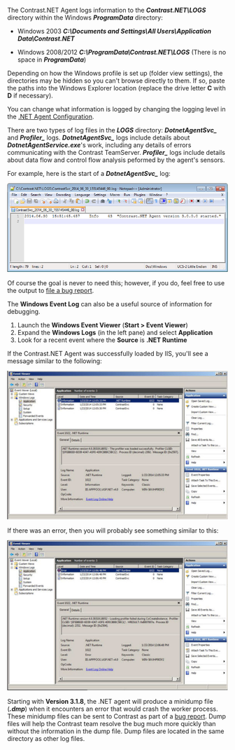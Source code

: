 <!--
title: "Getting .NET Agent Logs"
description: "Instructions on using .NET agent logs"
-->

The Contrast.NET Agent logs information to the ***Contrast.NET\LOGS*** directory within the Windows ***ProgramData*** directory:

* Windows 2003
    ***C:\Documents and Settings\All Users\Application Data\Contrast.NET***

* Windows 2008/2012 
    ***C:\ProgramData\Contrast.NET\LOGS*** (There is no space in ***ProgramData***)

Depending on how the Windows profile is set up (folder view settings), the directories may be hidden so you can't browse directly to them. If so, paste the paths into the Windows Explorer location (replace the drive letter **C** with **D** if necessary).

You can change what information is logged by changing the logging level in the [.NET Agent Configuration](user_netconfig.html#config).

There are two types of log files in the ***LOGS*** directory: ***DotnetAgentSvc_*** and ***Profiler_*** logs. ***DotnetAgentSvc_*** logs include details about ***DotnetAgentService.exe***'s work, including any details of errors communicating with the Contrast TeamServer. ***Profiler_*** logs include details about data flow and control flow analysis peformed by the agent's sensors.

For example, here is the start of a ***DotnetAgentSvc_*** log:

<a href="assets/images/KB3-e04_1.jpg" rel="lightbox" title="ContrastSvc_ Log"><img class="thumbnail" src="assets/images/KB3-e04_1.jpg"/></a>

Of course the goal is never to need this; however, if you do, feel free to use the output to [file a bug report](mailto:bugs@contrastsecurity.com).

The **Windows Event Log** can also be a useful source of information for debugging.

1. Launch the **Windows Event Viewer** (**Start > Event Viewer**)
2. Expand the **Windows Logs** (in the left pane) and select **Application**
3. Look for a recent event where the **Source** is **.NET Runtime**

If the Contrast.NET Agent was successfully loaded by IIS, you'll see a message similar to the following:

<a href="assets/images/KB3-e04_2.jpg" rel="lightbox" title="Success Message"><img class="thumbnail" src="assets/images/KB3-e04_2.jpg"/></a>

If there was an error, then you will probably see something similar to this:

<a href="assets/images/KB3-e04_3.jpg" rel="lightbox" title="Error Message"><img class="thumbnail" src="assets/images/KB3-e04_3.jpg"/></a>

Starting with **Version 3.1.8**, the .NET agent will produce a minidump file (***.dmp***) when it encounters an error that would crash the worker process. These minidump files can be sent to Contrast as part of a [bug report](https://support.contrastsecurity.com/tickets/new). Dump files will help the Contrast team resolve the bug much more quickly than without the information in the dump file. Dump files are located in the same directory as other log files.
